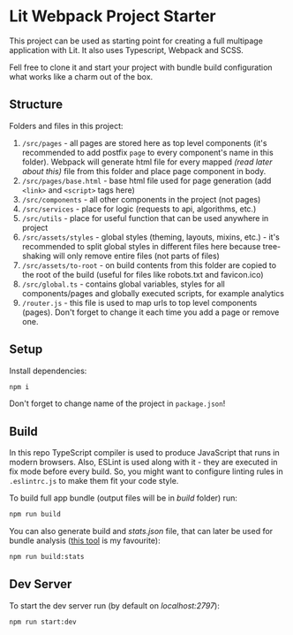 # Lit Webpack Project Starter

This project can be used as starting point for creating a full multipage application with Lit. It also uses Typescript, Webpack and SCSS.

Fell free to clone it and start your project with bundle build configuration what works like a charm out of the box.

## Structure

Folders and files in this project: 
1. `/src/pages` - all pages are stored here as top level components (it's recommended to add postfix `page` to every component's name in this folder). Webpack will generate html file for every mapped *(read later about this)* file from this folder and place page component in body.
2. `/src/pages/base.html` - base html file used for page generation (add `<link>` and `<script>` tags here)
3. `/src/components` - all other components in the project (not pages)
4. `/src/services` - place for logic (requests to api, algorithms, etc.)
5. `/src/utils` - place for useful function that can be used anywhere in project
6. `/src/assets/styles` - global styles (theming, layouts, mixins, etc.) - it's recommended to split global styles in different files here because tree-shaking will only remove entire files (not parts of files)
7. `/src/assets/to-root` - on build contents from this folder are copied to the root of the build (useful for files like robots.txt and favicon.ico)
8. `/src/global.ts` - contains global variables, styles for all components/pages and globally executed scripts, for example analytics
9. `/router.js` - this file is used to map urls to top level components (pages). Don't forget to change it each time you add a page or remove one.

## Setup

Install dependencies:

```bash
npm i
```

Don't forget to change name of the project in `package.json`!

## Build

In this repo TypeScript compiler is used to produce JavaScript that runs in modern browsers. 
Also, ESLint is used along with it - they are executed in fix mode before every build.
So, you might want to configure linting rules in `.eslintrc.js` to make them fit your code style.

To build full app bundle (output files will be in _build_ folder) run:

```bash
npm run build
```

You can also generate build and _stats.json_ file, that can later be used for bundle analysis ([this tool](https://alexkuz.github.io/webpack-chart/) is my favourite):

```bash
npm run build:stats
```

## Dev Server

To start the dev server run (by default on _localhost:2797_):

```bash
npm run start:dev
```
